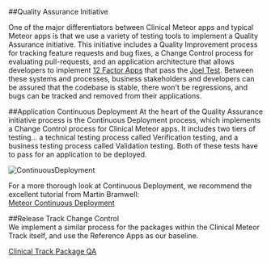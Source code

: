 ##Quality Assurance Initiative

One of the major differentiators between Clinical Meteor apps and typical Meteor apps is that we use a variety of testing tools to implement a Quality Assurance initiative.  This initiative includes a Quality Improvement process for tracking feature requests and bug fixes, a Change Control process for evaluating pull-requests, and an application architecture that allows developers to implement [12 Factor Apps](http://12factor.net/) that pass the [Joel Test](http://www.joelonsoftware.com/articles/fog0000000043.html).  Between these systems and processes, business stakeholders and developers can be assured that the codebase is stable, there won't be regressions, and bugs can be tracked and removed from their applications.

##Application Continuous Deployment 
At the heart of the Quality Assurance initiative process is the Continuous Deployment process, which implements a Change Control process for Clinical Meteor apps.  It includes two tiers of testing...  a technical testing process called Verification testing, and a business testing process called Validation testing.  Both of these tests have to pass for an application to be deployed.

![ContinuousDeployment](https://raw.githubusercontent.com/clinical-meteor/cookbook/master/images/ContinuousDeployment.png)

For a more thorough look at Continuous Deployment, we recommend the excellent tutorial from Martin Bramwell:  
[Meteor Continuous Deployment](https://martinhbramwell.github.io/Meteor-CI-Tutorial/index.html)

##Release Track Change Control  
We implement a similar process for the packages within the Clinical Meteor Track itself, and use the Reference Apps as our baseline.

[Clinical Track Package QA](https://github.com/clinical-meteor/cookbook/tree/master/packages)
